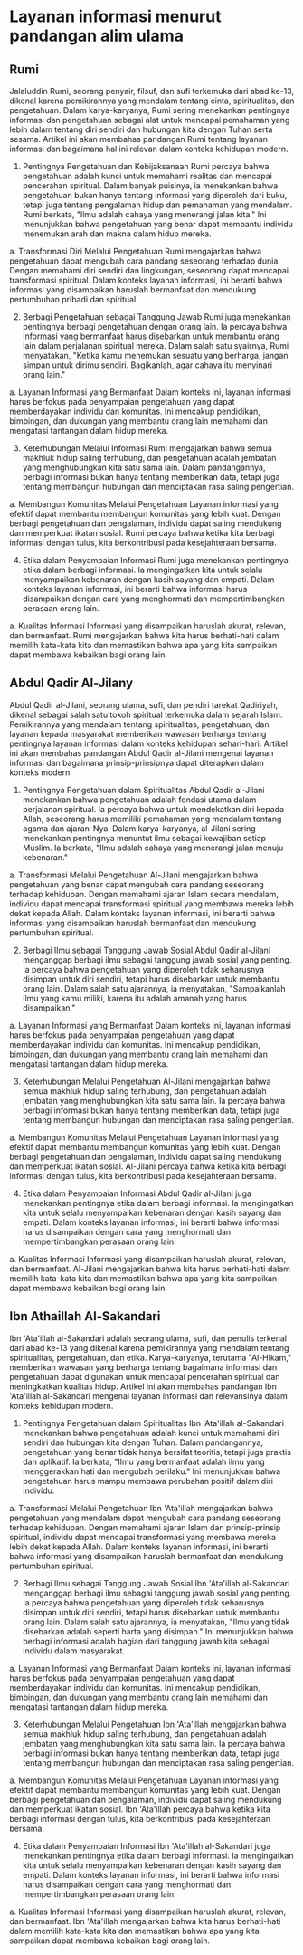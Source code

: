 # Layanan informasi menurut pandangan alim ulama
## Rumi
Jalaluddin Rumi, seorang penyair, filsuf, dan sufi terkemuka dari abad ke-13, dikenal karena pemikirannya yang mendalam tentang cinta, spiritualitas, dan pengetahuan. Dalam karya-karyanya, Rumi sering menekankan pentingnya informasi dan pengetahuan sebagai alat untuk mencapai pemahaman yang lebih dalam tentang diri sendiri dan hubungan kita dengan Tuhan serta sesama. Artikel ini akan membahas pandangan Rumi tentang layanan informasi dan bagaimana hal ini relevan dalam konteks kehidupan modern.

1. Pentingnya Pengetahuan dan Kebijaksanaan
Rumi percaya bahwa pengetahuan adalah kunci untuk memahami realitas dan mencapai pencerahan spiritual. Dalam banyak puisinya, ia menekankan bahwa pengetahuan bukan hanya tentang informasi yang diperoleh dari buku, tetapi juga tentang pengalaman hidup dan pemahaman yang mendalam. Rumi berkata, "Ilmu adalah cahaya yang menerangi jalan kita." Ini menunjukkan bahwa pengetahuan yang benar dapat membantu individu menemukan arah dan makna dalam hidup mereka.

a. Transformasi Diri Melalui Pengetahuan
Rumi mengajarkan bahwa pengetahuan dapat mengubah cara pandang seseorang terhadap dunia. Dengan memahami diri sendiri dan lingkungan, seseorang dapat mencapai transformasi spiritual. Dalam konteks layanan informasi, ini berarti bahwa informasi yang disampaikan haruslah bermanfaat dan mendukung pertumbuhan pribadi dan spiritual.

2. Berbagi Pengetahuan sebagai Tanggung Jawab
Rumi juga menekankan pentingnya berbagi pengetahuan dengan orang lain. Ia percaya bahwa informasi yang bermanfaat harus disebarkan untuk membantu orang lain dalam perjalanan spiritual mereka. Dalam salah satu syairnya, Rumi menyatakan, "Ketika kamu menemukan sesuatu yang berharga, jangan simpan untuk dirimu sendiri. Bagikanlah, agar cahaya itu menyinari orang lain."

a. Layanan Informasi yang Bermanfaat
Dalam konteks ini, layanan informasi harus berfokus pada penyampaian pengetahuan yang dapat memberdayakan individu dan komunitas. Ini mencakup pendidikan, bimbingan, dan dukungan yang membantu orang lain memahami dan mengatasi tantangan dalam hidup mereka.

3. Keterhubungan Melalui Informasi
Rumi mengajarkan bahwa semua makhluk hidup saling terhubung, dan pengetahuan adalah jembatan yang menghubungkan kita satu sama lain. Dalam pandangannya, berbagi informasi bukan hanya tentang memberikan data, tetapi juga tentang membangun hubungan dan menciptakan rasa saling pengertian.

a. Membangun Komunitas Melalui Pengetahuan
Layanan informasi yang efektif dapat membantu membangun komunitas yang lebih kuat. Dengan berbagi pengetahuan dan pengalaman, individu dapat saling mendukung dan memperkuat ikatan sosial. Rumi percaya bahwa ketika kita berbagi informasi dengan tulus, kita berkontribusi pada kesejahteraan bersama.

4. Etika dalam Penyampaian Informasi
Rumi juga menekankan pentingnya etika dalam berbagi informasi. Ia mengingatkan kita untuk selalu menyampaikan kebenaran dengan kasih sayang dan empati. Dalam konteks layanan informasi, ini berarti bahwa informasi harus disampaikan dengan cara yang menghormati dan mempertimbangkan perasaan orang lain.

a. Kualitas Informasi
Informasi yang disampaikan haruslah akurat, relevan, dan bermanfaat. Rumi mengajarkan bahwa kita harus berhati-hati dalam memilih kata-kata kita dan memastikan bahwa apa yang kita sampaikan dapat membawa kebaikan bagi orang lain.

## Abdul Qadir Al-Jilany
Abdul Qadir al-Jilani, seorang ulama, sufi, dan pendiri tarekat Qadiriyah, dikenal sebagai salah satu tokoh spiritual terkemuka dalam sejarah Islam. Pemikirannya yang mendalam tentang spiritualitas, pengetahuan, dan layanan kepada masyarakat memberikan wawasan berharga tentang pentingnya layanan informasi dalam konteks kehidupan sehari-hari. Artikel ini akan membahas pandangan Abdul Qadir al-Jilani mengenai layanan informasi dan bagaimana prinsip-prinsipnya dapat diterapkan dalam konteks modern.

1. Pentingnya Pengetahuan dalam Spiritualitas
Abdul Qadir al-Jilani menekankan bahwa pengetahuan adalah fondasi utama dalam perjalanan spiritual. Ia percaya bahwa untuk mendekatkan diri kepada Allah, seseorang harus memiliki pemahaman yang mendalam tentang agama dan ajaran-Nya. Dalam karya-karyanya, al-Jilani sering menekankan pentingnya menuntut ilmu sebagai kewajiban setiap Muslim. Ia berkata, "Ilmu adalah cahaya yang menerangi jalan menuju kebenaran."

a. Transformasi Melalui Pengetahuan
Al-Jilani mengajarkan bahwa pengetahuan yang benar dapat mengubah cara pandang seseorang terhadap kehidupan. Dengan memahami ajaran Islam secara mendalam, individu dapat mencapai transformasi spiritual yang membawa mereka lebih dekat kepada Allah. Dalam konteks layanan informasi, ini berarti bahwa informasi yang disampaikan haruslah bermanfaat dan mendukung pertumbuhan spiritual.

2. Berbagi Ilmu sebagai Tanggung Jawab Sosial
Abdul Qadir al-Jilani menganggap berbagi ilmu sebagai tanggung jawab sosial yang penting. Ia percaya bahwa pengetahuan yang diperoleh tidak seharusnya disimpan untuk diri sendiri, tetapi harus disebarkan untuk membantu orang lain. Dalam salah satu ajarannya, ia menyatakan, "Sampaikanlah ilmu yang kamu miliki, karena itu adalah amanah yang harus disampaikan."

a. Layanan Informasi yang Bermanfaat
Dalam konteks ini, layanan informasi harus berfokus pada penyampaian pengetahuan yang dapat memberdayakan individu dan komunitas. Ini mencakup pendidikan, bimbingan, dan dukungan yang membantu orang lain memahami dan mengatasi tantangan dalam hidup mereka.

3. Keterhubungan Melalui Pengetahuan
Al-Jilani mengajarkan bahwa semua makhluk hidup saling terhubung, dan pengetahuan adalah jembatan yang menghubungkan kita satu sama lain. Ia percaya bahwa berbagi informasi bukan hanya tentang memberikan data, tetapi juga tentang membangun hubungan dan menciptakan rasa saling pengertian.

a. Membangun Komunitas Melalui Pengetahuan
Layanan informasi yang efektif dapat membantu membangun komunitas yang lebih kuat. Dengan berbagi pengetahuan dan pengalaman, individu dapat saling mendukung dan memperkuat ikatan sosial. Al-Jilani percaya bahwa ketika kita berbagi informasi dengan tulus, kita berkontribusi pada kesejahteraan bersama.

4. Etika dalam Penyampaian Informasi
Abdul Qadir al-Jilani juga menekankan pentingnya etika dalam berbagi informasi. Ia mengingatkan kita untuk selalu menyampaikan kebenaran dengan kasih sayang dan empati. Dalam konteks layanan informasi, ini berarti bahwa informasi harus disampaikan dengan cara yang menghormati dan mempertimbangkan perasaan orang lain.

a. Kualitas Informasi
Informasi yang disampaikan haruslah akurat, relevan, dan bermanfaat. Al-Jilani mengajarkan bahwa kita harus berhati-hati dalam memilih kata-kata kita dan memastikan bahwa apa yang kita sampaikan dapat membawa kebaikan bagi orang lain.

## Ibn Athaillah Al-Sakandari
Ibn 'Ata'illah al-Sakandari adalah seorang ulama, sufi, dan penulis terkenal dari abad ke-13 yang dikenal karena pemikirannya yang mendalam tentang spiritualitas, pengetahuan, dan etika. Karya-karyanya, terutama "Al-Hikam," memberikan wawasan yang berharga tentang bagaimana informasi dan pengetahuan dapat digunakan untuk mencapai pencerahan spiritual dan meningkatkan kualitas hidup. Artikel ini akan membahas pandangan Ibn 'Ata'illah al-Sakandari mengenai layanan informasi dan relevansinya dalam konteks kehidupan modern.

1. Pentingnya Pengetahuan dalam Spiritualitas
Ibn 'Ata'illah al-Sakandari menekankan bahwa pengetahuan adalah kunci untuk memahami diri sendiri dan hubungan kita dengan Tuhan. Dalam pandangannya, pengetahuan yang benar tidak hanya bersifat teoritis, tetapi juga praktis dan aplikatif. Ia berkata, "Ilmu yang bermanfaat adalah ilmu yang menggerakkan hati dan mengubah perilaku." Ini menunjukkan bahwa pengetahuan harus mampu membawa perubahan positif dalam diri individu.

a. Transformasi Melalui Pengetahuan
Ibn 'Ata'illah mengajarkan bahwa pengetahuan yang mendalam dapat mengubah cara pandang seseorang terhadap kehidupan. Dengan memahami ajaran Islam dan prinsip-prinsip spiritual, individu dapat mencapai transformasi yang membawa mereka lebih dekat kepada Allah. Dalam konteks layanan informasi, ini berarti bahwa informasi yang disampaikan haruslah bermanfaat dan mendukung pertumbuhan spiritual.

2. Berbagi Ilmu sebagai Tanggung Jawab Sosial
Ibn 'Ata'illah al-Sakandari menganggap berbagi ilmu sebagai tanggung jawab sosial yang penting. Ia percaya bahwa pengetahuan yang diperoleh tidak seharusnya disimpan untuk diri sendiri, tetapi harus disebarkan untuk membantu orang lain. Dalam salah satu ajarannya, ia menyatakan, "Ilmu yang tidak disebarkan adalah seperti harta yang disimpan." Ini menunjukkan bahwa berbagi informasi adalah bagian dari tanggung jawab kita sebagai individu dalam masyarakat.

a. Layanan Informasi yang Bermanfaat
Dalam konteks ini, layanan informasi harus berfokus pada penyampaian pengetahuan yang dapat memberdayakan individu dan komunitas. Ini mencakup pendidikan, bimbingan, dan dukungan yang membantu orang lain memahami dan mengatasi tantangan dalam hidup mereka.

3. Keterhubungan Melalui Pengetahuan
Ibn 'Ata'illah mengajarkan bahwa semua makhluk hidup saling terhubung, dan pengetahuan adalah jembatan yang menghubungkan kita satu sama lain. Ia percaya bahwa berbagi informasi bukan hanya tentang memberikan data, tetapi juga tentang membangun hubungan dan menciptakan rasa saling pengertian.

a. Membangun Komunitas Melalui Pengetahuan
Layanan informasi yang efektif dapat membantu membangun komunitas yang lebih kuat. Dengan berbagi pengetahuan dan pengalaman, individu dapat saling mendukung dan memperkuat ikatan sosial. Ibn 'Ata'illah percaya bahwa ketika kita berbagi informasi dengan tulus, kita berkontribusi pada kesejahteraan bersama.

4. Etika dalam Penyampaian Informasi
Ibn 'Ata'illah al-Sakandari juga menekankan pentingnya etika dalam berbagi informasi. Ia mengingatkan kita untuk selalu menyampaikan kebenaran dengan kasih sayang dan empati. Dalam konteks layanan informasi, ini berarti bahwa informasi harus disampaikan dengan cara yang menghormati dan mempertimbangkan perasaan orang lain.

a. Kualitas Informasi
Informasi yang disampaikan haruslah akurat, relevan, dan bermanfaat. Ibn 'Ata'illah mengajarkan bahwa kita harus berhati-hati dalam memilih kata-kata kita dan memastikan bahwa apa yang kita sampaikan dapat membawa kebaikan bagi orang lain.

